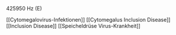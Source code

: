 425950 Hz (E)

[[Cytomegalovirus-Infektionen]]
[[Cytomegalus Inclusion Disease]]
[[Inclusion Disease]]
[[Speicheldrüse Virus-Krankheit]]